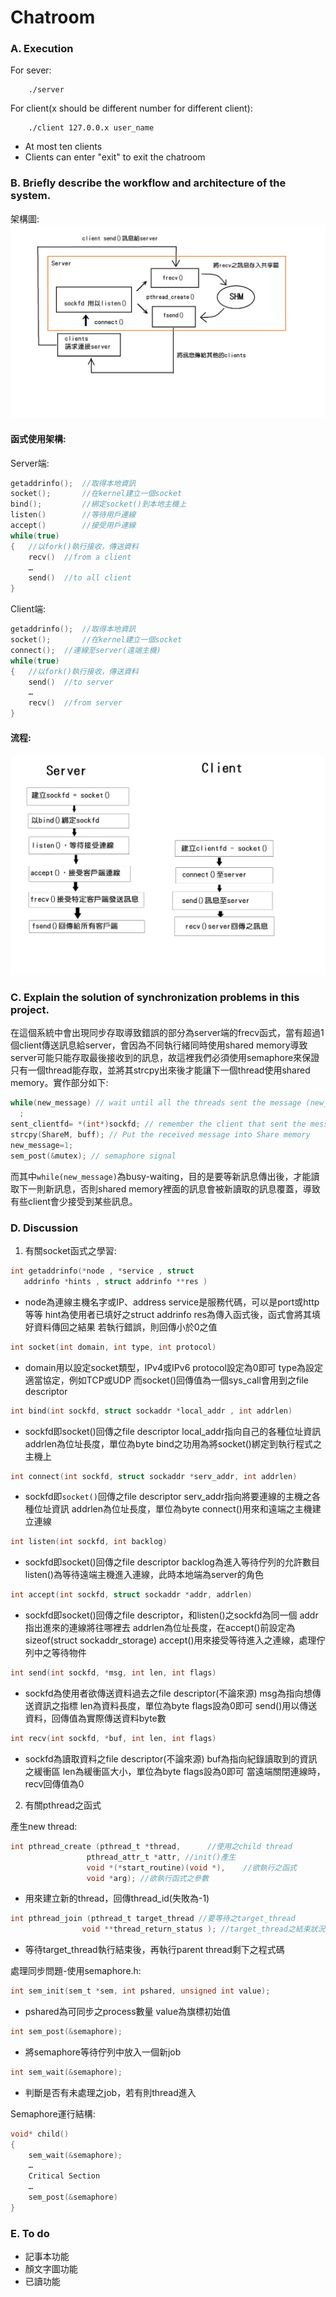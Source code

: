 # Chatroom
### A. Execution
For sever:
```
	./server
```

For client(x should be different number for different client):
```
	./client 127.0.0.x user_name
```
* At most ten clients
* Clients can enter "exit" to exit the chatroom
### B. Briefly describe the workflow and architecture of the system.
架構圖:
![arc](./img/arch.jpg)
#### 函式使用架構:
Server端:
```c
getaddrinfo();	//取得本地資訊
socket();		//在kernel建立一個socket
bind(); 		//綁定socket()到本地主機上
listen()		//等待用戶連線
accept()		//接受用戶連線
while(true)
{	//以fork()執行接收，傳送資料
	recv()	//from a client
	…
	send()	//to all client
}
```

Client端:
```c
getaddrinfo();	//取得本地資訊
socket();		//在kernel建立一個socket
connect();	//連線至server(遠端主機)
while(true)
{	//以fork()執行接收，傳送資料
	send()	//to server
	…
	recv()	//from server
}
```
#### 流程:
![flow](./img/flow.jpg)
### C. Explain the solution of synchronization problems in this project.
在這個系統中會出現同步存取導致錯誤的部分為server端的frecv函式，當有超過1個client傳送訊息給server，會因為不同執行緒同時使用shared memory導致server可能只能存取最後接收到的訊息，故這裡我們必須使用semaphore來保證只有一個thread能存取，並將其strcpy出來後才能讓下一個thread使用shared memory。實作部分如下:
```c
while(new_message) // wait until all the threads sent the message (new_message=0)
  ;
sent_clientfd= *(int*)sockfd; // remember the client that sent the message
strcpy(ShareM, buff); // Put the received message into Share memory
new_message=1;  
sem_post(&mutex); // semaphore signal
```
而其中`while(new_message)`為busy-waiting，目的是要等新訊息傳出後，才能讀取下一則新訊息，否則shared memory裡面的訊息會被新讀取的訊息覆蓋，導致有些client會少接受到某些訊息。
### D. Discussion

1. 有關socket函式之學習:
```c
int getaddrinfo(*node , *service , struct
   addrinfo *hints , struct addrinfo **res )
```
* node為連線主機名字或IP、address
service是服務代碼，可以是port或http等等
hint為使用者已填好之struct addrinfo
res為傳入函式後，函式會將其填好資料傳回之結果
若執行錯誤，則回傳小於0之值

```c
int socket(int domain, int type, int protocol)
```
* domain用以設定socket類型，IPv4或IPv6
protocol設定為0即可
type為設定適當協定，例如TCP或UDP
而socket()回傳值為一個sys_call會用到之file descriptor

```c
int bind(int sockfd, struct sockaddr *local_addr , int addrlen)
```
* sockfd即socket()回傳之file descriptor
local_addr指向自己的各種位址資訊
addrlen為位址長度，單位為byte
bind之功用為將socket()綁定到執行程式之主機上

```c
int connect(int sockfd, struct sockaddr *serv_addr, int addrlen)
```
* sockfd即`socket()`回傳之file descriptor
serv_addr指向將要連線的主機之各種位址資訊
addrlen為位址長度，單位為byte
connect()用來和遠端之主機建立連線

```c
int listen(int sockfd, int backlog)
```
* sockfd即socket()回傳之file descriptor
backlog為進入等待佇列的允許數目
listen()為等待遠端主機進入連線，此時本地端為server的角色

```c
int accept(int sockfd, struct sockaddr *addr, addrlen)
```
* sockfd即socket()回傳之file descriptor，和listen()之sockfd為同一個
addr指出進來的連線將往哪裡去
addrlen為位址長度，在accept()前設定為sizeof(struct sockaddr_storage)
accept()用來接受等待進入之連線，處理佇列中之等待物件

```c
int send(int sockfd, *msg, int len, int flags)
```
* sockfd為使用者欲傳送資料過去之file descriptor(不論來源)
msg為指向想傳送資訊之指標
len為資料長度，單位為byte
flags設為0即可
send()用以傳送資料，回傳值為實際傳送資料byte數
```c
int recv(int sockfd, *buf, int len, int flags)
```
* sockfd為讀取資料之file descriptor(不論來源)
buf為指向紀錄讀取到的資訊之緩衝區
len為緩衝區大小，單位為byte
flags設為0即可
當遠端關閉連線時，recv回傳值為0


2.	有關pthread之函式

產生new thread:
```c
int pthread_create (pthread_t *thread,		//使用之child thread
			     pthread_attr_t *attr, //init()產生
			     void *(*start_routine)(void *),	//欲執行之函式
			     void *arg); //欲執行函式之參數
```

* 用來建立新的thread，回傳thread_id(失敗為-1)
```c
int pthread_join (pthread_t target_thread //要等待之target_thread
                void **thread_return_status ); //target_thread之結束狀況
```
* 等待target_thread執行結束後，再執行parent thread剩下之程式碼

處理同步問題-使用semaphore.h:
```c
int sem_init(sem_t *sem, int pshared, unsigned int value);
```
* pshared為可同步之process數量
value為旗標初始值
```c
int sem_post(&semaphore);
```
* 將semaphore等待佇列中放入一個新job
```c
int sem_wait(&semaphore);
```
* 判斷是否有未處理之job，若有則thread進入

Semaphore運行結構:
```c
void* child()
{
	sem_wait(&semaphore);
	…
	Critical Section
	…
	sem_post(&semaphore)
}
```
### E. To do
* 記事本功能
* 顏文字圖功能
* 已讀功能

